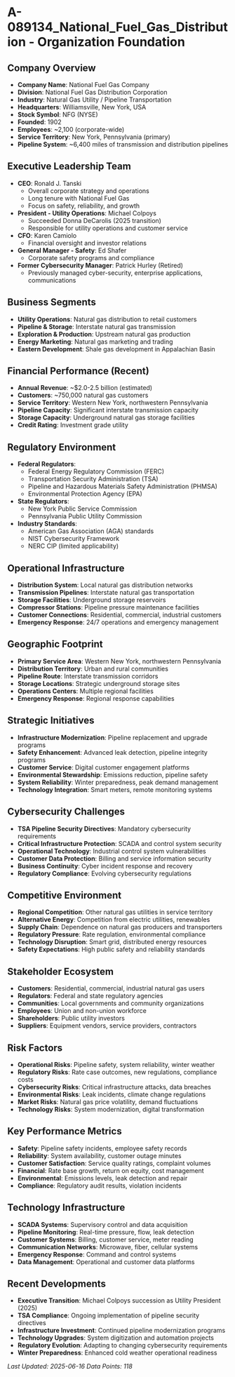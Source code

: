 # A-089134_National_Fuel_Gas_Distribution - Organization Foundation

## Company Overview
- **Company Name**: National Fuel Gas Company
- **Division**: National Fuel Gas Distribution Corporation
- **Industry**: Natural Gas Utility / Pipeline Transportation
- **Headquarters**: Williamsville, New York, USA
- **Stock Symbol**: NFG (NYSE)
- **Founded**: 1902
- **Employees**: ~2,100 (corporate-wide)
- **Service Territory**: New York, Pennsylvania (primary)
- **Pipeline System**: ~6,400 miles of transmission and distribution pipelines

## Executive Leadership Team
- **CEO**: Ronald J. Tanski
  - Overall corporate strategy and operations
  - Long tenure with National Fuel Gas
  - Focus on safety, reliability, and growth
- **President - Utility Operations**: Michael Colpoys
  - Succeeded Donna DeCarolis (2025 transition)
  - Responsible for utility operations and customer service
- **CFO**: Karen Camiolo
  - Financial oversight and investor relations
- **General Manager - Safety**: Ed Shafer
  - Corporate safety programs and compliance
- **Former Cybersecurity Manager**: Patrick Hurley (Retired)
  - Previously managed cyber-security, enterprise applications, communications

## Business Segments
- **Utility Operations**: Natural gas distribution to retail customers
- **Pipeline & Storage**: Interstate natural gas transmission
- **Exploration & Production**: Upstream natural gas production
- **Energy Marketing**: Natural gas marketing and trading
- **Eastern Development**: Shale gas development in Appalachian Basin

## Financial Performance (Recent)
- **Annual Revenue**: ~$2.0-2.5 billion (estimated)
- **Customers**: ~750,000 natural gas customers
- **Service Territory**: Western New York, northwestern Pennsylvania
- **Pipeline Capacity**: Significant interstate transmission capacity
- **Storage Capacity**: Underground natural gas storage facilities
- **Credit Rating**: Investment grade utility

## Regulatory Environment
- **Federal Regulators**:
  - Federal Energy Regulatory Commission (FERC)
  - Transportation Security Administration (TSA)
  - Pipeline and Hazardous Materials Safety Administration (PHMSA)
  - Environmental Protection Agency (EPA)
- **State Regulators**:
  - New York Public Service Commission
  - Pennsylvania Public Utility Commission
- **Industry Standards**:
  - American Gas Association (AGA) standards
  - NIST Cybersecurity Framework
  - NERC CIP (limited applicability)

## Operational Infrastructure
- **Distribution System**: Local natural gas distribution networks
- **Transmission Pipelines**: Interstate natural gas transportation
- **Storage Facilities**: Underground storage reservoirs
- **Compressor Stations**: Pipeline pressure maintenance facilities
- **Customer Connections**: Residential, commercial, industrial customers
- **Emergency Response**: 24/7 operations and emergency management

## Geographic Footprint
- **Primary Service Area**: Western New York, northwestern Pennsylvania
- **Distribution Territory**: Urban and rural communities
- **Pipeline Route**: Interstate transmission corridors
- **Storage Locations**: Strategic underground storage sites
- **Operations Centers**: Multiple regional facilities
- **Emergency Response**: Regional response capabilities

## Strategic Initiatives
- **Infrastructure Modernization**: Pipeline replacement and upgrade programs
- **Safety Enhancement**: Advanced leak detection, pipeline integrity programs
- **Customer Service**: Digital customer engagement platforms
- **Environmental Stewardship**: Emissions reduction, pipeline safety
- **System Reliability**: Winter preparedness, peak demand management
- **Technology Integration**: Smart meters, remote monitoring systems

## Cybersecurity Challenges
- **TSA Pipeline Security Directives**: Mandatory cybersecurity requirements
- **Critical Infrastructure Protection**: SCADA and control system security
- **Operational Technology**: Industrial control system vulnerabilities
- **Customer Data Protection**: Billing and service information security
- **Business Continuity**: Cyber incident response and recovery
- **Regulatory Compliance**: Evolving cybersecurity regulations

## Competitive Environment
- **Regional Competition**: Other natural gas utilities in service territory
- **Alternative Energy**: Competition from electric utilities, renewables
- **Supply Chain**: Dependence on natural gas producers and transporters
- **Regulatory Pressure**: Rate regulation, environmental compliance
- **Technology Disruption**: Smart grid, distributed energy resources
- **Safety Expectations**: High public safety and reliability standards

## Stakeholder Ecosystem
- **Customers**: Residential, commercial, industrial natural gas users
- **Regulators**: Federal and state regulatory agencies
- **Communities**: Local governments and community organizations
- **Employees**: Union and non-union workforce
- **Shareholders**: Public utility investors
- **Suppliers**: Equipment vendors, service providers, contractors

## Risk Factors
- **Operational Risks**: Pipeline safety, system reliability, winter weather
- **Regulatory Risks**: Rate case outcomes, new regulations, compliance costs
- **Cybersecurity Risks**: Critical infrastructure attacks, data breaches
- **Environmental Risks**: Leak incidents, climate change regulations
- **Market Risks**: Natural gas price volatility, demand fluctuations
- **Technology Risks**: System modernization, digital transformation

## Key Performance Metrics
- **Safety**: Pipeline safety incidents, employee safety records
- **Reliability**: System availability, customer outage minutes
- **Customer Satisfaction**: Service quality ratings, complaint volumes
- **Financial**: Rate base growth, return on equity, cost management
- **Environmental**: Emissions levels, leak detection and repair
- **Compliance**: Regulatory audit results, violation incidents

## Technology Infrastructure
- **SCADA Systems**: Supervisory control and data acquisition
- **Pipeline Monitoring**: Real-time pressure, flow, leak detection
- **Customer Systems**: Billing, customer service, meter reading
- **Communication Networks**: Microwave, fiber, cellular systems
- **Emergency Response**: Command and control systems
- **Data Management**: Operational and customer data platforms

## Recent Developments
- **Executive Transition**: Michael Colpoys succession as Utility President (2025)
- **TSA Compliance**: Ongoing implementation of pipeline security directives
- **Infrastructure Investment**: Continued pipeline modernization programs
- **Technology Upgrades**: System digitization and automation projects
- **Regulatory Evolution**: Adapting to changing cybersecurity requirements
- **Winter Preparedness**: Enhanced cold weather operational readiness

*Last Updated: 2025-06-16*
*Data Points: 118*